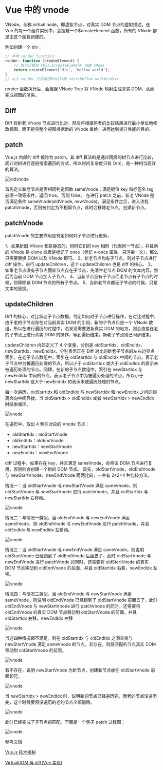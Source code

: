 # Vue 中的 vnode

VNode，全称 virtual node，即虚拟节点，对真实 DOM 节点的虚拟描述，在 Vue 的每一个组件实例中，会挂载一个\$createElement 函数，所有的 VNode 都是由这个函数创建的。

例如创建一个 div：

```js
// 声明 render function
render: function (createElement) {
    // 也可以使用 this.$createElement 创建 VNode
    return createElement('div', 'hellow world');
}
// 以上 render 方法返回html片段 <div>hellow world</div>
```

render 函数执行后，会根据 VNode Tree 将 VNode 映射生成真实 DOM，从而完成视图的渲染。

## Diff

Diff 将新老 VNode 节点进行比对，然后将根据两者的比较结果进行最小单位地修改视图，而不是将整个视图根据新的 VNode 重绘，进而达到提升性能的目的。

## patch

Vue.js 内部的 diff 被称为 patch。其 diff 算法的是通过同层的树节点进行比较，而非对树进行逐层搜索遍历的方式，所以时间复杂度只有 O(n)，是一种相当高效的算法。

![oldvnode](../images/vue/701.png)

首先定义新老节点是否相同判定函数 sameVnode：满足键值 key 和标签名 tag 必须一致等条件，返回 true，否则 false。
在进行 patch 之前，新老 VNode 是否满足条件 sameVnode(oldVnode, newVnode)，满足条件之后，进入流程 patchVnode，否则被判定为不相同节点，此时会移除老节点，创建新节点。

## patchVnode

patchVnode 的主要作用是判定如何对子节点进行更新，

1、如果新旧 VNode 都是静态的，同时它们的 key 相同（代表同一节点），并且新的 VNode 是 clone 或者是标记了 once（标记 v-once 属性，只渲染一次），那么只需要替换 DOM 以及 VNode 即可。
2、新老节点均有子节点，则对子节点进行 diff 操作，进行 updateChildren，这个 updateChildren 也是 diff 的核心。
3、如果老节点没有子节点而新节点存在子节点，先清空老节点 DOM 的文本内容，然后为当前 DOM 节点加入子节点。
4、当新节点没有子节点而老节点有子节点的时候，则移除该 DOM 节点的所有子节点。
5、当新老节点都无子节点的时候，只是文本的替换。

## updateChildren

Diff 的核心，对比新老子节点数据，判定如何对子节点进行操作，在对比过程中，由于老的子节点存在对当前真实 DOM 的引用，新的子节点只是一个 VNode 数组，所以在进行遍历的过程中，若发现需要更新真实 DOM 的地方，则会直接在老的子节点上进行真实 DOM 的操作，等到遍历结束，新老子节点则已同步结束。

updateChildren 内部定义了 4 个变量，分别是 oldStartIdx、oldEndIdx、newStartIdx、newEndIdx，分别表示正在 Diff 对比的新老子节点的左右边界点索引，在老子节点数组中，索引在 oldStartIdx 与 oldEndIdx 中间的节点，表示老子节点中为被遍历处理的节点，所以小于 oldStartIdx 或大于 oldEndIdx 的表示未被遍历处理的节点。同理，在新的子节点数组中，索引在 newStartIdx 与 newEndIdx 中间的节点，表示老子节点中为被遍历处理的节点，所以小于 newStartIdx 或大于 newEndIdx 的表示未被遍历处理的节点。

每一次遍历，oldStartIdx 和 oldEndIdx 与 newStartIdx 和 newEndIdx 之间的距离会向中间靠拢。当 oldStartIdx > oldEndIdx 或者 newStartIdx > newEndIdx 时结束循环。

![vnode](../images/vue/703.png)

在遍历中，取出 4 索引对应的 Vnode 节点：

- oldStartIdx：oldStartVnode
- oldEndIdx：oldEndVnode
- newStartIdx：newStartVnode
- newEndIdx：newEndVnode

diff 过程中，如果存在 key，并且满足 sameVnode，会将该 DOM 节点进行复用，否则则会创建一个新的 DOM 节点。
首先，oldStartVnode、oldEndVnode 与 newStartVnode、newEndVnode 两两比较，一共有 2\*2=4 种比较方法。

情况一：当 oldStartVnode 与 newStartVnode 满足 sameVnode，则 oldStartVnode 与 newStartVnode 进行 patchVnode，并且 oldStartIdx 与 newStartIdx 右移动。

![vnode](../images/vue/705.png)

情况二：与情况一类似，当 oldEndVnode 与 newEndVnode 满足 sameVnode，则 oldEndVnode 与 newEndVnode 进行 patchVnode，并且 oldEndIdx 与 newEndIdx 左移动。

![vnode](../images/vue/706.png)

情况三：当 oldStartVnode 与 newEndVnode 满足 sameVnode，则说明 oldStartVnode 已经跑到了 oldEndVnode 后面去了，此时 oldStartVnode 与 newEndVnode 进行 patchVnode 的同时，还需要将 oldStartVnode 的真实 DOM 节点移动到 oldEndVnode 的后面，并且 oldStartIdx 右移，newEndIdx 左移。

![vnode](../images/vue/707.png)

情况四：与情况三类似，当 oldEndVnode 与 newStartVnode 满足 sameVnode，则说明 oldEndVnode 已经跑到了 oldStartVnode 前面去了，此时 oldEndVnode 与 newStartVnode 进行 patchVnode 的同时，还需要将 oldEndVnode 的真实 DOM 节点移动到 oldStartVnode 的前面，并且 oldStartIdx 右移，newEndIdx 左移

![vnode](../images/vue/708.png)

当这四种情况都不满足，则在 oldStartIdx 与 oldEndIdx 之间查找与 newStartVnode 满足 sameVnode 的节点，若存在，则将匹配的节点真实 DOM 移动到 oldStartVnode 的前面。

![vnode](../images/vue/709.png)

若不存在，说明 newStartVnode 为新节点，创建新节点放在 oldStartVnode 前面即可。

![vnode](../images/vue/710.png)

当 newStartIdx > newEndIdx 时，说明新的节点已经遍历完，而老的节点没遍历完，这个时候要将没遍历的老的节点全都删除。

![vnode](../images/vue/711.png)

此时已经完成了子节点的匹配。下面是一个例子 patch 过程图：

![vnode](../images/vue/712.gif)

参考文档

[Vue.js 技术揭秘](https://ustbhuangyi.github.io/vue-analysis/v2/prepare/)

[VirtualDOM 与 diff(Vue 实现)](https://juejin.im/post/59bfbd736fb9a00a52065ec7)
